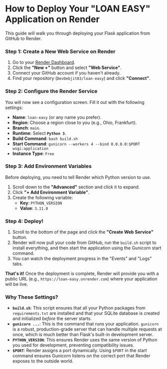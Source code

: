 # How to Deploy Your "LOAN EASY" Application on Render

This guide will walk you through deploying your Flask application from GitHub to Render.

### Step 1: Create a New Web Service on Render

1.  Go to your [Render Dashboard](https://dashboard.render.com/).
2.  Click the **"New +"** button and select **"Web Service"**.
3.  Connect your GitHub account if you haven't already.
4.  Find your repository (`DevDebjit83/loan-easy`) and click **"Connect"**.

### Step 2: Configure the Render Service

You will now see a configuration screen. Fill it out with the following settings:

-   **Name**: `loan-easy` (or any name you prefer).
-   **Region**: Choose a region close to you (e.g., Ohio, Frankfurt).
-   **Branch**: `main`.
-   **Runtime**: Select **`Python 3`**.
-   **Build Command**: `bash build.sh`
-   **Start Command**: `gunicorn --workers 4 --bind 0.0.0.0:$PORT wsgi:application`
-   **Instance Type**: `Free`

### Step 3: Add Environment Variables

Before deploying, you need to tell Render which Python version to use.

1.  Scroll down to the **"Advanced"** section and click it to expand.
2.  Click **"+ Add Environment Variable"**.
3.  Create the following variable:
    -   **Key**: `PYTHON_VERSION`
    -   **Value**: `3.11.0`

### Step 4: Deploy!

1.  Scroll to the bottom of the page and click the **"Create Web Service"** button.
2.  Render will now pull your code from GitHub, run the `build.sh` script to install everything, and then start the application using the Gunicorn start command.
3.  You can watch the deployment progress in the "Events" and "Logs" tabs.

**That's it!** Once the deployment is complete, Render will provide you with a public URL (e.g., `https://loan-easy.onrender.com`) where your application will be live.

### Why These Settings?

-   **`build.sh`**: This script ensures that all your Python packages from `requirements.txt` are installed and that your SQLite database is created and initialized *before* the server starts.
-   **`gunicorn ...`**: This is the command that runs your application. `gunicorn` is a robust, production-grade server that can handle multiple requests at once, which is much better than Flask's built-in development server.
-   **`PYTHON_VERSION`**: This ensures Render uses the same version of Python you used for development, preventing compatibility issues.
-   **`$PORT`**: Render assigns a port dynamically. Using `$PORT` in the start command ensures Gunicorn listens on the correct port that Render exposes to the outside world.
